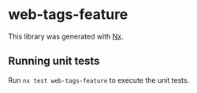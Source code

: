 # web-tags-feature

This library was generated with [Nx](https://nx.dev).

## Running unit tests

Run `nx test web-tags-feature` to execute the unit tests.
